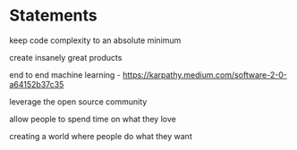 # Statements

keep code complexity to an absolute minimum

create insanely great products

end to end machine learning - https://karpathy.medium.com/software-2-0-a64152b37c35

leverage the open source community

allow people to spend time on what they love

creating a world where people do what they want